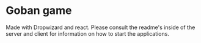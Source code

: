 # Goban game

Made with Dropwizard and react. Please consult the readme's inside of the server and client for information on how to start the applications.
